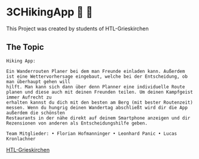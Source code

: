 # 3CHikingApp 🥾 🗻

This Project was created by students of HTL-Grieskirchen

## The Topic
```markup
Hiking App:

Ein Wanderrouten Planer bei dem man Freunde einladen kann. Außerdem ist eine Wettervorhersage eingebaut, welche bei der Entscheidung, ob man überhaupt gehen will 
hilft. Man kann sich dann über denn Planner eine individuelle Route planen und diese auch mit deinen Freunden teilen. Um deinen Kampfgeist immer Aufrecht zu
erhalten kannst du dich mit den besten am Berg (mit bester Routenzeit) messen. Wenn du hungrig deinen Wandertag abschließt wird dir die App außerdem die schönsten
Restaurants in der nähe direkt auf deinem Smartphone anzeigen und dir Rezensionen von anderen als Entscheidungshilfe geben.

Team Mitglieder: • Florian Hofmanninger • Leonhard Panic • Lucas Kronlachner
```

[HTL-Grieskirchen](http://www.htl-grieskirchen.net/index.php?id=4)

